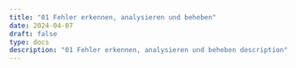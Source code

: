 ```yaml
---
title: "01 Fehler erkennen, analysieren und beheben"
date: 2024-04-07
draft: false
type: docs
description: "01 Fehler erkennen, analysieren und beheben description"
---
```


